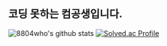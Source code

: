 ## 코딩 못하는 컴공생입니다.
![8804who's github stats](https://github-readme-stats.vercel.app/api?username=8804who&show_icons=true&theme=cobalt)
[![Solved.ac Profile](http://mazassumnida.wtf/api/v2/generate_badge?boj=8804who)](https://solved.ac/8804who/)
